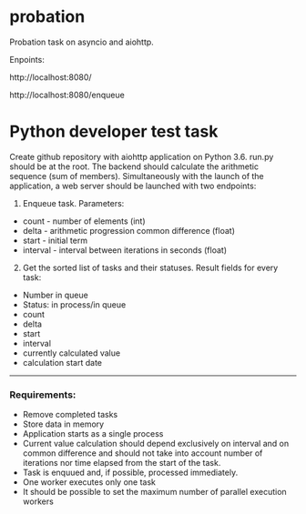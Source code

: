 # probation

Probation task on asyncio and aiohttp.

Enpoints:

http://localhost:8080/

http://localhost:8080/enqueue

Python developer test task
==============

Create github repository with aiohttp application on Python 3.6. run.py should be at the root. The backend should calculate the arithmetic sequence (sum of members). Simultaneously with the launch of the application, a web server should be launched with two endpoints:
1. Enqueue task. Parameters:
- count - number of elements (int)
- delta - arithmetic progression common difference (float)
- start - initial term
- interval - interval between iterations in seconds (float)

2. Get the sorted list of tasks and their statuses. Result fields for every task:
- Number in queue
- Status: in process/in queue
- count
- delta
- start
- interval
- currently calculated value
- calculation start date

--------

### Requirements:
- Remove completed tasks
- Store data in memory
- Application starts as a single process
- Current value calculation should depend exclusively on interval and on common difference and should not take into account number of iterations nor time elapsed from the start of the task.
- Task is enquued and, if possible, processed immediately.
- One worker executes only one task
- It should be possible to set the maximum number of parallel execution workers
